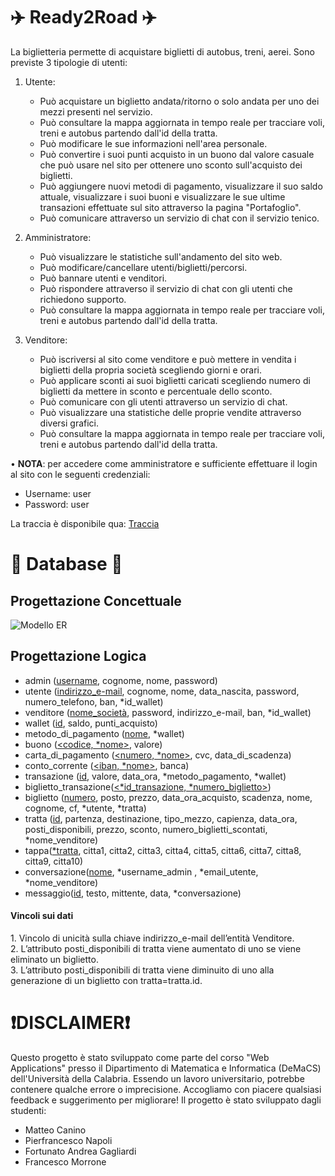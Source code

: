 # ✈️ Ready2Road ✈️
La biglietteria permette di acquistare biglietti di autobus, treni, aerei. Sono previste 3 tipologie di utenti:
1. Utente:
   <ul>
	   <li>Può acquistare un biglietto andata/ritorno o solo andata per uno dei mezzi presenti nel servizio.</li>
	   <li>Può consultare la mappa aggiornata in tempo reale per tracciare voli, treni e autobus partendo dall'id della tratta.</li>
	   <li>Può modificare le sue informazioni nell'area personale.</li>
	   <li>Può convertire i suoi punti acquisto in un buono dal valore casuale che può usare nel sito per ottenere uno sconto sull'acquisto dei biglietti.</li>
	   <li>Può aggiungere nuovi metodi di pagamento, visualizzare il suo saldo attuale, visualizzare i suoi buoni e visualizzare le sue ultime transazioni effettuate sul sito
          attraverso la pagina "Portafoglio".</li>
	   <li>Può comunicare attraverso un servizio di chat con il servizio tenico.</li>
   </ul>

2. Amministratore:
   <ul>
	   <li>Può visualizzare le statistiche sull'andamento del sito web.</li>
	   <li>Può modificare/cancellare utenti/biglietti/percorsi.</li>
	   <li>Può bannare utenti e venditori.</li>
	   <li>Può rispondere attraverso il servizio di chat con gli utenti che richiedono supporto.</li>
	   <li>Può consultare la mappa aggiornata in tempo reale per tracciare voli, treni e autobus partendo dall'id della tratta.</li>
   </ul>
   
3. Venditore:
   <ul>
	   <li>Può iscriversi al sito come venditore e può mettere in vendita i biglietti della propria società 
	scegliendo giorni e orari.</li>
	   <li>Può applicare sconti ai suoi biglietti caricati scegliendo numero di biglietti da mettere in sconto e percentuale dello sconto.</li>
	   <li>Può comunicare con gli utenti attraverso un servizio di chat.</li>
	   <li>Può visualizzare una statistiche delle proprie vendite attraverso diversi grafici.</li>
	   <li>Può consultare la mappa aggiornata in tempo reale per tracciare voli, treni e autobus partendo dall'id della tratta.</li>
   </ul>

• <strong>NOTA</strong>: per accedere come amministratore e sufficiente effettuare il login al sito con le seguenti credenziali:
	<ul>
 		<li>Username: user</li>
   		<li>Password: user</li>
 	</ul>

La traccia è disponibile qua: [Traccia](https://github.com/matte18it/Ready2Road/blob/main/A.A.%202023_24%20-%20ModalitaEsame.pdf)

# 💾 Database 💾
<h2>Progettazione Concettuale</h2>

![Modello ER](https://github.com/matte18it/Ready2Road/blob/main/ModelloERReady2Road.drawio.png)

<h2>Progettazione Logica</h2>

- admin (<ins>username</ins>, cognome, nome, password)
- utente (<ins>indirizzo_e-mail</ins>, cognome, nome, data_nascita, password, numero_telefono, ban,  \*id_wallet)
- venditore (<ins>nome_società</ins>, password, indirizzo_e-mail, ban,  \*id_wallet)
- wallet (<ins>id</ins>, saldo, punti_acquisto)
- metodo_di_pagamento (<ins>nome</ins>, \*wallet)
- buono (<ins><codice, \*nome></ins>, valore)
- carta_di_pagamento (<ins><numero, \*nome></ins>, cvc, data_di_scadenza)
- conto_corrente (<ins><iban, \*nome></ins>, banca)
- transazione (<ins>id</ins>, valore, data_ora, \*metodo_pagamento, \*wallet)
- biglietto_transazione(<ins><\*id_transazione, \*numero_biglietto></ins>)
- biglietto (<ins>numero</ins>, posto, prezzo, data_ora_acquisto, scadenza, nome, cognome, cf, \*utente, \*tratta)
- tratta (<ins>id</ins>, partenza, destinazione, tipo_mezzo, capienza, data_ora, posti_disponibili, prezzo, sconto, numero_biglietti_scontati,  \*nome_venditore)
- tappa(<ins>\*tratta</ins>, citta1, citta2, citta3, citta4, citta5, citta6, citta7, citta8, citta9, citta10)
- conversazione(<ins>nome</ins>, \*username_admin , \*email_utente, \*nome_venditore)
- messaggio(<ins>id</ins>, testo, mittente, data, \*conversazione)

<h4>Vincoli sui dati</h4>
1. Vincolo di unicità sulla chiave indirizzo_e-mail dell’entità Venditore.<br>
2. L’attributo posti_disponibili di tratta viene aumentato di uno se viene eliminato un biglietto.<br>
3. L’attributo posti_disponibili di tratta viene diminuito di uno alla generazione di un biglietto con tratta=tratta.id.
  
# ❗️DISCLAIMER❗️
Questo progetto è stato sviluppato come parte del corso "Web Applications" presso il Dipartimento di Matematica e Informatica (DeMaCS) dell'Università della Calabria. Essendo un lavoro universitario, potrebbe contenere qualche errore o imprecisione. Accogliamo con piacere qualsiasi feedback e suggerimento per migliorare! Il progetto è stato sviluppato dagli studenti:
<ul>
  <li>Matteo Canino</li>
  <li>Pierfrancesco Napoli</li>
  <li>Fortunato Andrea Gagliardi</li>
  <li>Francesco Morrone</li>
</ul>
